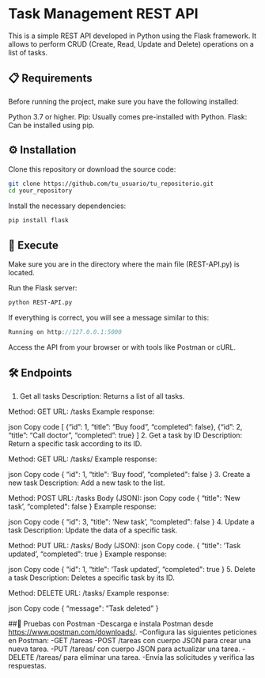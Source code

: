 # Task Management REST API
This is a simple REST API developed in Python using the Flask framework. It allows to perform CRUD (Create, Read, Update and Delete) operations on a list of tasks.

## 📋 Requirements
Before running the project, make sure you have the following installed:

Python 3.7 or higher.
Pip: Usually comes pre-installed with Python.
Flask: Can be installed using pip.

## ⚙️ Installation
Clone this repository or download the source code:

```bash
git clone https://github.com/tu_usuario/tu_repositorio.git
cd your_repository
```
Install the necessary dependencies:
```bash
pip install flask
```

## 🚀 Execute
Make sure you are in the directory where the main file (REST-API.py) is located.

Run the Flask server:

```bash
python REST-API.py
```
If everything is correct, you will see a message similar to this:
```csharp
Running on http://127.0.0.1:5000
```
Access the API from your browser or with tools like Postman or cURL.

## 🛠️ Endpoints
1. Get all tasks
Description: Returns a list of all tasks.

Method: GET
URL: /tasks
Example response:

json
Copy code
[
    {“id”: 1, “title”: “Buy food”, “completed”: false},
    {“id”: 2, “title”: “Call doctor”, “completed”: true}
]
2. Get a task by ID
Description: Return a specific task according to its ID.

Method: GET
URL: /tasks/<id>
Example response:

json
Copy code
{
    “id": 1,
    “title": ‘Buy food’,
    “completed": false
}
3. Create a new task
Description: Add a new task to the list.

Method: POST
URL: /tasks
Body (JSON):
json
Copy code
{
    “title": ‘New task’,
    “completed": false
}
Example response:

json
Copy code
{
    “id": 3,
    “title": ‘New task’,
    “completed": false
}
4. Update a task
Description: Update the data of a specific task.

Method: PUT
URL: /tasks/<id>
Body (JSON):
json
Copy code.
{
    “title": ‘Task updated’,
    “completed": true
}
Example response:

json
Copy code
{
    “id": 1,
    “title": ‘Task updated’,
    “completed": true
}
5. Delete a task
Description: Deletes a specific task by its ID.

Method: DELETE
URL: /tasks/<id>
Example response:

json
Copy code
{
    “message": ”Task deleted”
}

##🧪 Pruebas con Postman
-Descarga e instala Postman desde https://www.postman.com/downloads/.
-Configura las siguientes peticiones en Postman:
-GET /tareas
-POST /tareas con cuerpo JSON para crear una nueva tarea.
-PUT /tareas/<id> con cuerpo JSON para actualizar una tarea.
-DELETE /tareas/<id> para eliminar una tarea.
-Envía las solicitudes y verifica las respuestas.
